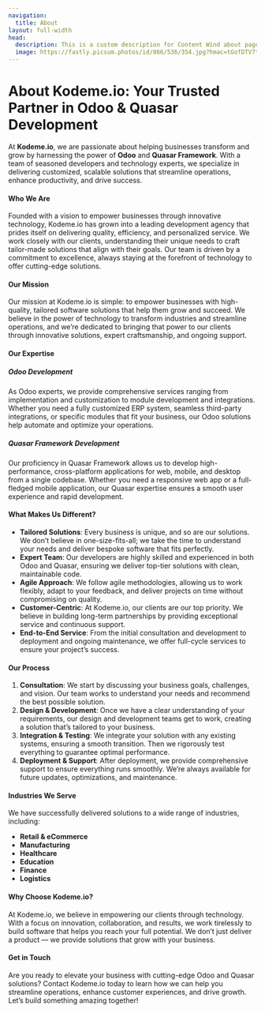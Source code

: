```yaml
---
navigation:
  title: About
layout: full-width
head:
  description: This is a custom description for Content Wind about page.
  image: https://fastly.picsum.photos/id/866/536/354.jpg?hmac=tGofDTV7tl2rprappPzKFiZ9vDh5MKj39oa2D--gqhA
---
```


# About Kodeme.io: Your Trusted Partner in Odoo & Quasar Development

At **Kodeme.io**, we are passionate about helping businesses transform and grow by harnessing the power of **Odoo** and **Quasar Framework**. With a team of seasoned developers and technology experts, we specialize in delivering customized, scalable solutions that streamline operations, enhance productivity, and drive success.

#### Who We Are

Founded with a vision to empower businesses through innovative technology, Kodeme.io has grown into a leading development agency that prides itself on delivering quality, efficiency, and personalized service. We work closely with our clients, understanding their unique needs to craft tailor-made solutions that align with their goals. Our team is driven by a commitment to excellence, always staying at the forefront of technology to offer cutting-edge solutions.

#### Our Mission

Our mission at Kodeme.io is simple: to empower businesses with high-quality, tailored software solutions that help them grow and succeed. We believe in the power of technology to transform industries and streamline operations, and we’re dedicated to bringing that power to our clients through innovative solutions, expert craftsmanship, and ongoing support.

#### Our Expertise

##### Odoo Development

As Odoo experts, we provide comprehensive services ranging from implementation and customization to module development and integrations. Whether you need a fully customized ERP system, seamless third-party integrations, or specific modules that fit your business, our Odoo solutions help automate and optimize your operations.

##### Quasar Framework Development

Our proficiency in Quasar Framework allows us to develop high-performance, cross-platform applications for web, mobile, and desktop from a single codebase. Whether you need a responsive web app or a full-fledged mobile application, our Quasar expertise ensures a smooth user experience and rapid development.

#### What Makes Us Different?

- **Tailored Solutions**: Every business is unique, and so are our solutions. We don’t believe in one-size-fits-all; we take the time to understand your needs and deliver bespoke software that fits perfectly.
- **Expert Team**: Our developers are highly skilled and experienced in both Odoo and Quasar, ensuring we deliver top-tier solutions with clean, maintainable code.
- **Agile Approach**: We follow agile methodologies, allowing us to work flexibly, adapt to your feedback, and deliver projects on time without compromising on quality.
- **Customer-Centric**: At Kodeme.io, our clients are our top priority. We believe in building long-term partnerships by providing exceptional service and continuous support.
- **End-to-End Service**: From the initial consultation and development to deployment and ongoing maintenance, we offer full-cycle services to ensure your project’s success.

#### Our Process

1. **Consultation**: We start by discussing your business goals, challenges, and vision. Our team works to understand your needs and recommend the best possible solution.
2. **Design & Development**: Once we have a clear understanding of your requirements, our design and development teams get to work, creating a solution that’s tailored to your business.
3. **Integration & Testing**: We integrate your solution with any existing systems, ensuring a smooth transition. Then we rigorously test everything to guarantee optimal performance.
4. **Deployment & Support**: After deployment, we provide comprehensive support to ensure everything runs smoothly. We’re always available for future updates, optimizations, and maintenance.

#### Industries We Serve

We have successfully delivered solutions to a wide range of industries, including:

- **Retail & eCommerce**
- **Manufacturing**
- **Healthcare**
- **Education**
- **Finance**
- **Logistics**

#### Why Choose Kodeme.io?

At Kodeme.io, we believe in empowering our clients through technology. With a focus on innovation, collaboration, and results, we work tirelessly to build software that helps you reach your full potential. We don’t just deliver a product — we provide solutions that grow with your business.

#### Get in Touch

Are you ready to elevate your business with cutting-edge Odoo and Quasar solutions? Contact Kodeme.io today to learn how we can help you streamline operations, enhance customer experiences, and drive growth. Let’s build something amazing together!
